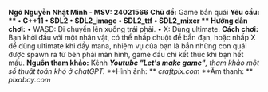 **Ngô Nguyễn Nhật Minh - MSV: 24021566**
**Chủ đề:** Game bắn quái
**Yêu cầu: **
• C++11
• SDL2
• SDL2_image
• SDL2_ttf
• SDL2_mixer
** Hướng dẫn chơi:** 
• WASD: Di chuyển lên xuống trái phải.
• X: Dùng ultimate.
**Cách chơi:** Bạn khởi đầu với một nhân vật, có thể nhấp chuột để bắn đạn, hoặc nhấp X để dùng ultimate khi đầy mana, nhiệm vụ của bạn là bắn những con quái được spawn ra từ bên phải màn hình, game đấu chỉ kết thúc khi bạn hết máu.
**Nguồn tham khảo:** Kênh _**Youtube "Let's make game"**, tham khảo một số thuật toán khó ở chatGPT._
**Hình ảnh: ** _craftpix.com_
**Âm thanh: ** _pixabay.com_
 
